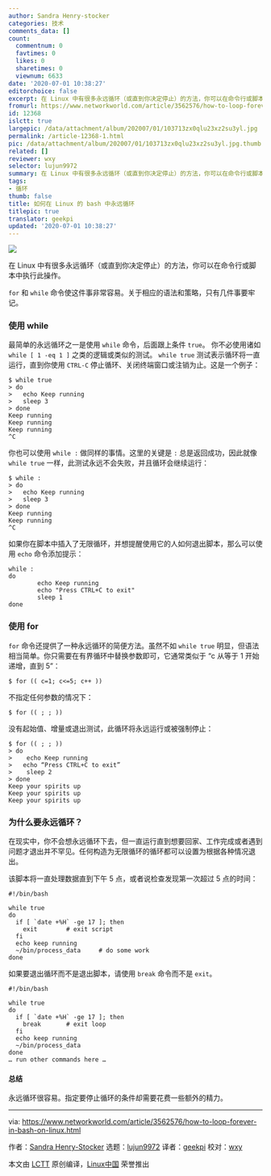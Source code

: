 ```yaml
---
author: Sandra Henry-stocker
categories: 技术
comments_data: []
count:
  commentnum: 0
  favtimes: 0
  likes: 0
  sharetimes: 0
  viewnum: 6633
date: '2020-07-01 10:38:27'
editorchoice: false
excerpt: 在 Linux 中有很多永远循环（或直到你决定停止）的方法，你可以在命令行或脚本中执行此操作。
fromurl: https://www.networkworld.com/article/3562576/how-to-loop-forever-in-bash-on-linux.html
id: 12368
islctt: true
largepic: /data/attachment/album/202007/01/103713zx0qlu23xz2su3yl.jpg
permalink: /article-12368-1.html
pic: /data/attachment/album/202007/01/103713zx0qlu23xz2su3yl.jpg.thumb.jpg
related: []
reviewer: wxy
selector: lujun9972
summary: 在 Linux 中有很多永远循环（或直到你决定停止）的方法，你可以在命令行或脚本中执行此操作。
tags:
- 循环
thumb: false
title: 如何在 Linux 的 bash 中永远循环
titlepic: true
translator: geekpi
updated: '2020-07-01 10:38:27'
---
```


![](/data/attachment/album/202007/01/103713zx0qlu23xz2su3yl.jpg)


在 Linux 中有很多永远循环（或直到你决定停止）的方法，你可以在命令行或脚本中执行此操作。


`for` 和 `while` 命令使这件事非常容易。关于相应的语法和策略，只有几件事要牢记。


### 使用 while


最简单的永远循环之一是使用 `while` 命令，后面跟上条件 `true`。 你不必使用诸如 `while [ 1 -eq 1 ]` 之类的逻辑或类似的测试。 `while true` 测试表示循环将一直运行，直到你使用 `CTRL-C` 停止循环、关闭终端窗口或注销为止。这是一个例子：



```
$ while true
> do
>   echo Keep running
>   sleep 3
> done
Keep running
Keep running
Keep running
^C

```

你也可以使用 `while :` 做同样的事情。这里的关键是 `:` 总是返回成功，因此就像 `while true` 一样，此测试永远不会失败，并且循环会继续运行：



```
$ while :
> do
>   echo Keep running
>   sleep 3
> done
Keep running
Keep running
^C

```

如果你在脚本中插入了无限循环，并想提醒使用它的人如何退出脚本，那么可以使用 `echo` 命令添加提示：



```
while :
do
        echo Keep running
        echo "Press CTRL+C to exit"
        sleep 1
done

```

### 使用 for


`for` 命令还提供了一种永远循环的简便方法。虽然不如 `while true` 明显，但语法相当简单。你只需要在有界循环中替换参数即可，它通常类似于 “c 从等于 1 开始递增，直到 5”：



```
$ for (( c=1; c<=5; c++ ))

```

不指定任何参数的情况下：



```
$ for (( ; ; ))

```

没有起始值、增量或退出测试，此循环将永远运行或被强制停止：



```
$ for (( ; ; ))
> do
>    echo Keep running
>   echo “Press CTRL+C to exit”
>    sleep 2
> done
Keep your spirits up
Keep your spirits up
Keep your spirits up

```

### 为什么要永远循环？


在现实中，你不会想永远循环下去，但一直运行直到想要回家、工作完成或者遇到问题才退出并不罕见。任何构造为无限循环的循环都可以设置为根据各种情况退出。


该脚本将一直处理数据直到下午 5 点，或者说检查发现第一次超过 5 点的时间：



```
#!/bin/bash

while true
do
  if [ `date +%H` -ge 17 ]; then
    exit        # exit script
  fi
  echo keep running
  ~/bin/process_data     # do some work
done

```

如果要退出循环而不是退出脚本，请使用 `break` 命令而不是 `exit`。



```
#!/bin/bash

while true
do
  if [ `date +%H` -ge 17 ]; then
    break       # exit loop
  fi
  echo keep running
  ~/bin/process_data
done
… run other commands here …

```

#### 总结


永远循环很容易。指定要停止循环的条件却需要花费一些额外的精力。




---


via: <https://www.networkworld.com/article/3562576/how-to-loop-forever-in-bash-on-linux.html>


作者：[Sandra Henry-Stocker](https://www.networkworld.com/author/Sandra-Henry_Stocker/) 选题：[lujun9972](https://github.com/lujun9972) 译者：[geekpi](https://github.com/geekpi) 校对：[wxy](https://github.com/wxy)


本文由 [LCTT](https://github.com/LCTT/TranslateProject) 原创编译，[Linux中国](https://linux.cn/) 荣誉推出